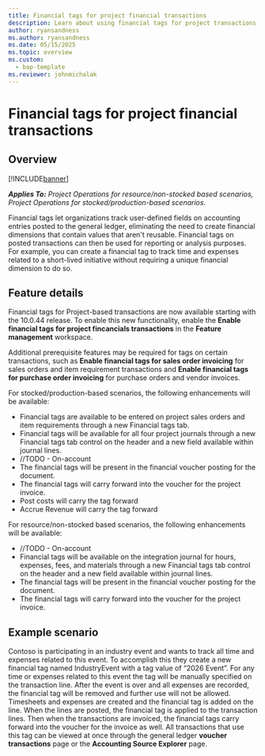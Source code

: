 ```yaml
---
title: Financial tags for project financial transactions
description: Learn about using financial tags for project transactions
author: ryansandness
ms.author: ryansandness
ms.date: 05/15/2025
ms.topic: overview
ms.custom: 
  - bap-template
ms.reviewer: johnmichalak
---
```


# Financial tags for project financial transactions

## Overview

[!INCLUDE[banner](../includes/banner.md)]

_**Applies To:** Project Operations for resource/non-stocked based scenarios, Project Operations for stocked/production-based scenarios._

Financial tags let organizations track user-defined fields on accounting entries posted to the general ledger, eliminating the need to create financial dimensions that contain values that aren't reusable. Financial tags on posted transactions can then be used for reporting or analysis purposes. For example, you can create a financial tag to track time and expenses related to a short-lived initiative without requiring a unique financial dimension to do so.

## Feature details

Financial tags for Project-based transactions are now available starting with the 10.0.44 release. To enable this new functionality, enable the **Enable financial tags for project fincancials transactions** in the **Feature management** workspace.

Additional prerequisite features may be required for tags on certain transactions, such as **Enable financial tags for sales order invoicing** for sales orders and item requirement transactions and **Enable financial tags for purchase order invoicing** for purchase orders and vendor invoices.

For stocked/production-based scenarios, the following enhancements will be available:

- Financial tags are available to be entered on project sales orders and item requirements through a new Financial tags tab.
- Financial tags will be available for all four project journals through a new Financial tags tab control on the header and a new field available within journal lines.
- //TODO - On-account
- The financial tags will be present in the financial voucher posting for the document.
- The financial tags will carry forward into the voucher for the project invoice.
- Post costs will carry the tag forward
- Accrue Revenue will carry the tag forward

For resource/non-stocked based scenarios, the following enhancements will be available:

- //TODO - On-account
- Financial tags will be available on the integration journal for hours, expenses, fees, and materials through a new Financial tags tab control on the header and a new field available within journal lines.
- The financial tags will be present in the financial voucher posting for the document.
- The financial tags will carry forward into the voucher for the project invoice.

## Example scenario

Contoso is participating in an industry event and wants to track all  time and expenses related to this event. To accomplish this they create a new financial tag named IndustryEvent with a tag value of “2026 Event”. For any time or expenses related to this event the tag will be manually specified on the transaction line. After the event is over and all expenses are recorded, the financial tag will be removed and further use will not be allowed.
Timesheets and expenses are created and the financial tag is added on the line. When the lines are posted, the financial tag is applied to the transaction lines. Then when the transactions are invoiced, the financial tags carry forward into the voucher for the invoice as well. All transactions that use this tag can be viewed at once through the general ledger **voucher transactions** page or the **Accounting Source Explorer** page.
